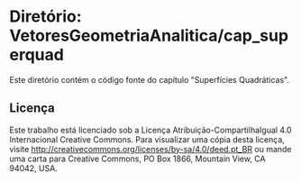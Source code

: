 # Diretório: VetoresGeometriaAnalitica/cap_superquad

Este diretório contém o código fonte do capítulo "Superfícies Quadráticas".

## Licença

Este trabalho está licenciado sob a Licença Atribuição-CompartilhaIgual 4.0 Internacional Creative Commons. Para visualizar uma cópia desta licença, visite http://creativecommons.org/licenses/by-sa/4.0/deed.pt_BR ou mande uma carta para Creative Commons, PO Box 1866, Mountain View, CA 94042, USA.
